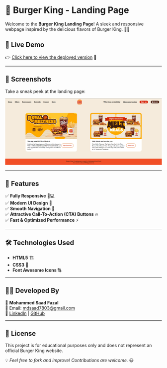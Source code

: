 # 🍔 Burger King - Landing Page

Welcome to the **Burger King Landing Page**! A sleek and responsive webpage inspired by the delicious flavors of Burger King. 🍟🔥

## 🚀 Live Demo
👉 [Click here to view the deployed version](https://mdsaad07.github.io/Burger-King/) 🎯

---

## 📸 Screenshots
Take a sneak peek at the landing page:

![Burger King Landing Page](image.png)

---

## 🎨 Features
✅ **Fully Responsive** 📱💻  
✅ **Modern UI Design** 🎨  
✅ **Smooth Navigation** 🚀  
✅ **Attractive Call-To-Action (CTA) Buttons** 🔥  
✅ **Fast & Optimized Performance** ⚡  

---

## 🛠️ Technologies Used
- **HTML5** 🏗️
- **CSS3** 🎨
- **Font Awesome Icons** 🔠

---

## 👨‍💻 Developed By
👤 **Mohammed Saad Fazal**  
📩 Email: [mdsaad7803@gmail.com](mailto:mdsaad7803@gmail.com)  
🔗 [LinkedIn](https://www.linkedin.com/in/mohammed-saad-fazal-a779371b5/) | [GitHub](https://github.com/MdSaad07)  

---

## 📜 License
This project is for educational purposes only and does not represent an official Burger King website.

💡 _Feel free to fork and improve! Contributions are welcome._ 😃
